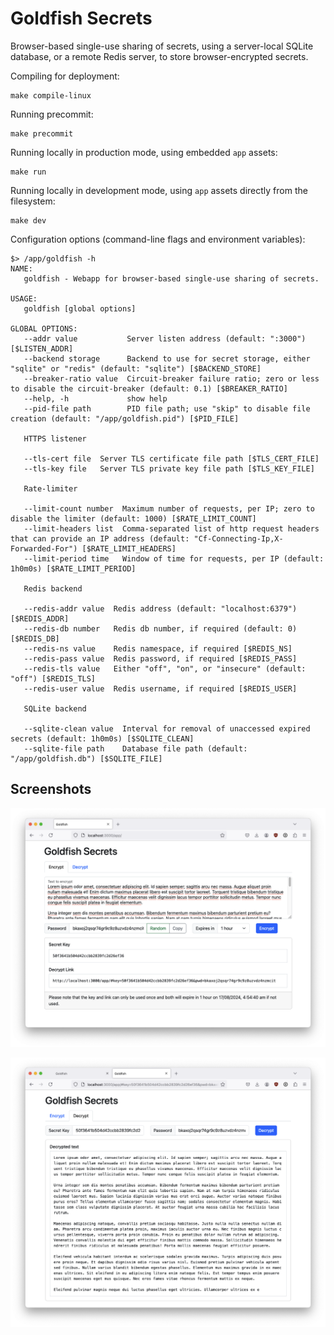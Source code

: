 # Goldfish Secrets

Browser-based single-use sharing of secrets, using a server-local SQLite database, or a remote Redis server, to store browser-encrypted secrets.

Compiling for deployment:
```
make compile-linux
```

Running precommit:
```
make precommit
```

Running locally in production mode, using embedded `app` assets:
```
make run
```

Running locally in development mode, using `app` assets directly from the filesystem:
```
make dev
```

Configuration options (command-line flags and environment variables):
```
$> /app/goldfish -h
NAME:
   goldfish - Webapp for browser-based single-use sharing of secrets.

USAGE:
   goldfish [global options]  

GLOBAL OPTIONS:
   --addr value           Server listen address (default: ":3000") [$LISTEN_ADDR]
   --backend storage      Backend to use for secret storage, either "sqlite" or "redis" (default: "sqlite") [$BACKEND_STORE]
   --breaker-ratio value  Circuit-breaker failure ratio; zero or less to disable the circuit-breaker (default: 0.1) [$BREAKER_RATIO]
   --help, -h             show help
   --pid-file path        PID file path; use "skip" to disable file creation (default: "/app/goldfish.pid") [$PID_FILE]

   HTTPS listener

   --tls-cert file  Server TLS certificate file path [$TLS_CERT_FILE]
   --tls-key file   Server TLS private key file path [$TLS_KEY_FILE]

   Rate-limiter

   --limit-count number  Maximum number of requests, per IP; zero to disable the limiter (default: 1000) [$RATE_LIMIT_COUNT]
   --limit-headers list  Comma-separated list of http request headers that can provide an IP address (default: "Cf-Connecting-Ip,X-Forwarded-For") [$RATE_LIMIT_HEADERS]
   --limit-period time   Window of time for requests, per IP (default: 1h0m0s) [$RATE_LIMIT_PERIOD]

   Redis backend

   --redis-addr value  Redis address (default: "localhost:6379") [$REDIS_ADDR]
   --redis-db number   Redis db number, if required (default: 0) [$REDIS_DB]
   --redis-ns value    Redis namespace, if required [$REDIS_NS]
   --redis-pass value  Redis password, if required [$REDIS_PASS]
   --redis-tls value   Either "off", "on", or "insecure" (default: "off") [$REDIS_TLS]
   --redis-user value  Redis username, if required [$REDIS_USER]

   SQLite backend

   --sqlite-clean value  Interval for removal of unaccessed expired secrets (default: 1h0m0s) [$SQLITE_CLEAN]
   --sqlite-file path    Database file path (default: "/app/goldfish.db") [$SQLITE_FILE]
```

## Screenshots

![Encryption results](encrypt.png)

![Decryption results](decrypt.png)

